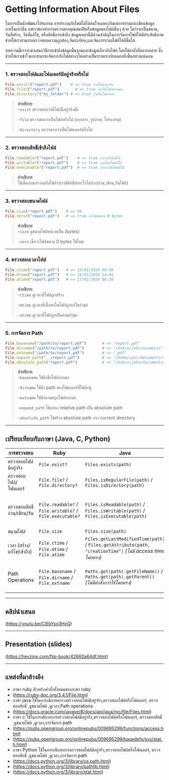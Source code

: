 # Getting Information About Files

ในการเป็นนักพัฒนาโปรแกรม การทำงานกับไฟล์ไม่ได้สนใจเฉพาะกับแค่การอ่านและเขียนข้อมูลภายในเท่านั้น แต่เราต้องทำการตรวจสอบคุณสมบัติหรือข้อมูลของไฟล์นั้นๆ ด้วย ไม่ว่าจะเป็นขนาด, วันที่สร้าง, วันที่แก้ไข, หรือสิทธิ์การเข้าถึง ข้อมูลเหล่านี้มีส่วนสำคัญในการจัดการไฟล์ให้มีประสิทธิภาพ ช่วยให้เราสามารถตรวจสอบความถูกต้อง,จัดระเบียบ,และจัดการระบบไฟล์ให้ดีขึ้นได้

บทความนี้เราจะนำเสนอวิธีการเข้าถึงข้อมูลพื้นฐานและข้อมูลเกี่ยวกับไฟล์ โดยใช้คำสั่งที่หลากหลาย ซึ่งช่วยให้เราเข้าใจและสามารถจัดการกับไฟล์ต่างๆได้อย่างเป็นระบบระเบียบมากยิ่งขึ้นอย่างแน่นอน

---

### 1. ตรวจสอบไฟล์และโฟลเดอร์มีอยู่จริงหรือไม่

```ruby
File.exist?("report.pdf")    # => true ถ้ามีไฟล์อยู่จริง
File.file?("report.pdf")       # => true ถ้าเป็นไฟล์ธรรมดา  
File.directory?("my_folder") # => true ถ้าเป็นโฟลเดอร์  
```

> **คำอธิบาย**  
> -`exist` ตรวจสอบว่ามีไฟล์นี้อยู่จริงมั้ย
> 
> -`file` ตรวจสอบว่าเป็นไฟล์หรือไม่ (เอกสาร, รูปภาพ, โปรแกรม)
> 
> -`directory` ตรวจสอบว่าเป็นโฟลเดอร์หรือไม่
---

### 2. ตรวจสอบสิทธิ์เข้าถึงไฟล์

```ruby
File.readable?("report.pdf")    # => true ถ้าอ่านไฟล์นี้ได้
File.writable?("report.pdf")    # => true ถ้าเขียนไฟล์นี้ได้
File.executable?("report.pdf")  # => true ถ้าหากรันไฟล์นี้ได้
```

> **คำอธิบาย**  
> ใช้เช็คก่อนทำงานกับไฟล์ว่าเรามีสิทธิ์ทำอะไรได้บ้าง(อ่าน,เขียน,รันไฟล์)
---

### 3. ตรวจสอบขนาดไฟล์

```ruby
File.size("report.pdf")    # => 99 
File.zero?("report.pdf")   # => true ถ้าไฟล์ขนาด 0 bytes
```

> **คำอธิบาย**  
> -`size` ดูขนาดไฟล์หน่วยเป็น (bytes)
> 
> -`zero` เช็คว่าไฟล์ขนาด 0 bytes ใช่ไหม
---

### 4. ตรวจสอบเวลาไฟล์

```ruby
File.ctime("report.pdf")   # => 15/01/2024 09:30
File.mtime("report.pdf")   # => 16/01/2024 14:45
File.atime("report.pdf")   # => 17/01/2024 08:20
```

> **คำอธิบาย**  
> -`ctime` ดูเวลาที่ไฟล์ถูกสร้าง
> 
> -`mtime` ดูเวลาที่เนื้อหาในไฟล์ถูกแก้ไขล่าสุด
>
> -`atime` ดูเวลาที่ไฟล์ถูกเปิดอ่านล่าสุด
---

### 5. การจัดการ Path 

```ruby
File.basename("/path/to/report.pdf")       # => "report.pdf"
File.dirname("/path/to/report.pdf")        # => "/Users/john/ocuments"
File.extname("/path/to/report.pdf")        # => ".pdf"
File.expand_path("../report.pdf")          # => "/home/user/documents/report.pdf"
File.absolute_path("report.pdf")           # => "/Users/john/documents/report.pdf"
```



> **คำอธิบาย**  
> -`basename` ใช้ดึงชื่อไฟล์ออกมา
> 
> -`dirname` ใช้ดึง path ของโฟลเดอร์ที่ไฟล์อยู่
>
> -`extname` ใช้ดึงนามสกุลไฟล์ออกมา
>
> -`expand_path` ใช้แปลง relative path เป็น absolute path
> 
> -`absolute_path` ใช้สร้าง absolute path จาก current directory
---

## เปรียบเทียบกับภาษา (Java, C, Python)

| การตรวจสอบ                | Ruby                                    | Java                                               | C                        | Python                                           |
|----------------------------|----------------------------------------|---------------------------------------------------|---------------------------------|------------------------------------------------|
| ตรวจสอบไฟล์มีอยู่จริง        | `File.exist?`                          | `Files.exists(path)`| `access(path, F_OK)`            | `os.path.exists(path)` / `pathlib.Path(path).exists()` |
| ตรวจสอบไฟล์/โฟลเดอร์        | `File.file?` / `File.directory?`       | `Files.isRegularFile(path)` / `Files.isDirectory(path)` | `S_ISREG` / `S_ISDIR` | `os.path.isfile(path)` / `os.path.isdir(path)` |
| ตรวจสอบสิทธิ์อ่าน/เขียน/รัน | `File.readable?` / `File.writable?` / `File.executable?` | `Files.isReadable(path)` / `Files.isWritable(path)` / `Files.isExecutable(path)` | `access(path, R_OK)` / `access(path, W_OK)` / `access(path, X_OK)` | `os.access(path, os.R_OK)` / `os.access(path, os.W_OK)` / `os.access(path, os.X_OK)` |
| ขนาดไฟล์                    | `File.size`                           | `Files.size(path)`                               | `st_size`              | `os.path.getsize(path)` |
| เวลา (สร้าง/แก้ไข/เข้าถึง)    | `File.ctime` / `File.mtime` / `File.atime` | `Files.getLastModifiedTime(path)` / `Files.getAttribute(path, "creationTime")` *(ไม่มี access time โดยตรง)* | `st_ctime` / `st_mtime` / `st_atime` | `os.stat(path).st_ctime` / `os.stat(path).st_mtime` / `os.stat(path).st_atime` |
| Path Operations             | `File.basename` / `File.dirname` / `File.extname` | `Paths.get(path).getFileName()` / `Paths.get(path).getParent()` *(ไม่มีคำสั่งการใช้โดยตรง)* | `basename(path)` / `dirname(path)` *(ไม่มีคำสั่งการใช้โดยตรง)* | `os.path.basename(path)` / `os.path.dirname(path)` / `os.path.splitext(path)` |

---

## คลิปนำเสนอ 
(https://youtu.be/ClEbYso3HvQ)

---

## Presentation (slides)
(https://heyzine.com/flip-book/42660a64df.html)

---

## แหล่งที่มาอ้างอิง
- ภาษา ruby ตัวอย่างคำสั่งทั้งหมดของภาษา ruby
- (https://ruby-doc.org/3.4.1/File.html) 
- ภาษา java  ใช้ในการอธิบายตารางตรวจสอบไฟล์มีอยู่จริง,ตรวจสอบไฟล์หรือโฟลเดอร์, ตรวจสอบสิทธิ์ ,ดูขนาดไฟล์ ,ดูเวลา,Path operations
- (https://docs.oracle.com/javase/8/docs/api/java/nio/file/Files.html)
- ภาษา c ใช้ในการอธิบายการตรวจสอบไฟล์มีอยู่จริง,ตรวจสอบไฟล์หรือโฟลเดอร์, ตรวจสอบสิทธิ์ ,ดูขนาดไฟล์ ,ดูเวลา,การจัดการ path
- (https://pubs.opengroup.org/onlinepubs/009695299/functions/access.html)
- (https://pubs.opengroup.org/onlinepubs/009695299/basedefs/sys/stat.h.html)
- ภาษา Python ใช้ในการอธิบายการตรวจสอบไฟล์มีอยู่จริง,ตรวจสอบไฟล์หรือโฟลเดอร์, ตรวจสอบสิทธิ์ ,ดูขนาดไฟล์ ,ดูเวลา,การจัดการ path
- (https://docs.python.org/3/library/os.path.html)
- (https://docs.python.org/3/library/pathlib.html)
- (https://docs.python.org/3/library/stat.html)

